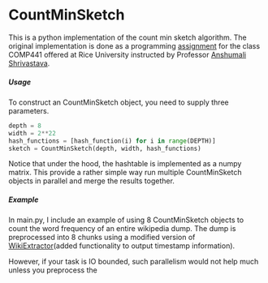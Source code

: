 # CountMinSketch

This is a python implementation of the count min sketch algorithm. The original implementation is done as a programming [assignment](http://www.cs.rice.edu/~as143/COMP441_Spring16/Assignment/Assignment1.pdf) for the class COMP441 offered at Rice University instructed by Professor [Anshumali Shrivastava](http://www.cs.rice.edu/~as143/).

##### Usage
To construct an CountMinSketch object, you need to supply three parameters.
```python
depth = 8
width = 2**22
hash_functions = [hash_function(i) for i in range(DEPTH)]
sketch = CountMinSketch(depth, width, hash_functions)
```

Notice that under the hood, the hashtable is implemented as a numpy matrix. This provide a rather simple way run multiple CountMinSketch objects in parallel and merge the results together.

##### Example
In main.py, I include an example of using 8 CountMinSketch objects to count the word frequency of an entire wikipedia dump. The dump is preprocessed into 8 chunks using a modified version of [WikiExtractor](https://github.com/attardi/wikiextractor)(added functionality to output timestamp information).

However, if your task is IO bounded, such parallelism would not help much unless you preprocess the 
